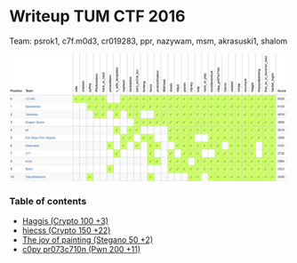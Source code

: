 # Writeup TUM CTF 2016

Team: psrok1, c7f.m0d3, cr019283, ppr, nazywam, msm, akrasuski1, shalom

![](./score.png)


### Table of contents

* [Haggis (Crypto 100 +3)](haggis_crypto_100)
* [hiecss (Crypto 150 +22)](hiecss_crypto_150)
* [The joy of painting (Stegano 50 +2)](joy_stegano_50)
* [c0py pr073c710n (Pwn 200 +11)](c0py_pr073c710n_pwn_200)
